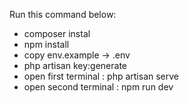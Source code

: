 Run this command below:
- composer instal
- npm install
- copy env.example -> .env
- php artisan key:generate
- open first terminal : php artisan serve
- open second terminal : npm run dev
